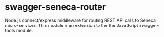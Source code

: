 # swagger-seneca-router
Node.js connect/express middleware for routing REST API calls to Seneca micro-services. This module is an extension to the the JavaScript swagger-tools module.
